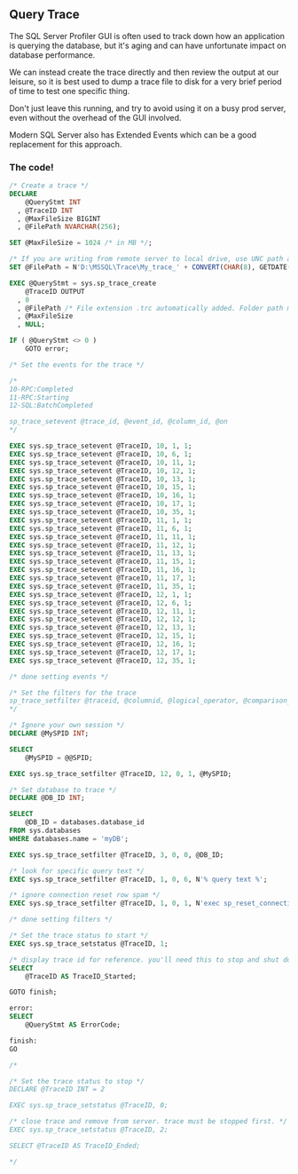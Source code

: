 ## Query Trace

The SQL Server Profiler GUI is often used to track down how an application is querying the database, but it's aging and can have unfortunate impact on database performance.

We can instead create the trace directly and then review the output at our leisure, so it is best used to dump a trace file to disk for a very brief period of time to test one specific thing.

Don't just leave this running, and try to avoid using it on a busy prod server, even without the overhead of the GUI involved.

Modern SQL Server also has Extended Events which can be a good replacement for this approach.

### The code!


```sql
/* Create a trace */
DECLARE
    @QueryStmt INT
  , @TraceID INT
  , @MaxFileSize BIGINT
  , @FilePath NVARCHAR(256);

SET @MaxFileSize = 1024 /* in MB */;

/* If you are writing from remote server to local drive, use UNC path and make sure server has write access to your network share */
SET @FilePath = N'D:\MSSQL\Trace\My_trace_' + CONVERT(CHAR(8), GETDATE(), 112) + '_' + REPLACE(CONVERT(VARCHAR(10), GETDATE(), 108), ':', ''); /* File extension .trc automatically added. Folder path must be pre-created. File name must not exist. */

EXEC @QueryStmt = sys.sp_trace_create
    @TraceID OUTPUT
  , 0
  , @FilePath /* File extension .trc automatically added. Folder path must be pre-created. File name must not exist. */
  , @MaxFileSize
  , NULL;

IF ( @QueryStmt <> 0 )
    GOTO error;

/* Set the events for the trace */

/*
10-RPC:Completed
11-RPC:Starting
12-SQL:BatchCompleted

sp_trace_setevent @trace_id, @event_id, @column_id, @on  
*/

EXEC sys.sp_trace_setevent @TraceID, 10, 1, 1;
EXEC sys.sp_trace_setevent @TraceID, 10, 6, 1;
EXEC sys.sp_trace_setevent @TraceID, 10, 11, 1;
EXEC sys.sp_trace_setevent @TraceID, 10, 12, 1;
EXEC sys.sp_trace_setevent @TraceID, 10, 13, 1;
EXEC sys.sp_trace_setevent @TraceID, 10, 15, 1;
EXEC sys.sp_trace_setevent @TraceID, 10, 16, 1;
EXEC sys.sp_trace_setevent @TraceID, 10, 17, 1;
EXEC sys.sp_trace_setevent @TraceID, 10, 35, 1;
EXEC sys.sp_trace_setevent @TraceID, 11, 1, 1;
EXEC sys.sp_trace_setevent @TraceID, 11, 6, 1;
EXEC sys.sp_trace_setevent @TraceID, 11, 11, 1;
EXEC sys.sp_trace_setevent @TraceID, 11, 12, 1;
EXEC sys.sp_trace_setevent @TraceID, 11, 13, 1;
EXEC sys.sp_trace_setevent @TraceID, 11, 15, 1;
EXEC sys.sp_trace_setevent @TraceID, 11, 16, 1;
EXEC sys.sp_trace_setevent @TraceID, 11, 17, 1;
EXEC sys.sp_trace_setevent @TraceID, 11, 35, 1;
EXEC sys.sp_trace_setevent @TraceID, 12, 1, 1;
EXEC sys.sp_trace_setevent @TraceID, 12, 6, 1;
EXEC sys.sp_trace_setevent @TraceID, 12, 11, 1;
EXEC sys.sp_trace_setevent @TraceID, 12, 12, 1;
EXEC sys.sp_trace_setevent @TraceID, 12, 13, 1;
EXEC sys.sp_trace_setevent @TraceID, 12, 15, 1;
EXEC sys.sp_trace_setevent @TraceID, 12, 16, 1;
EXEC sys.sp_trace_setevent @TraceID, 12, 17, 1;
EXEC sys.sp_trace_setevent @TraceID, 12, 35, 1;

/* done setting events */

/* Set the filters for the trace
sp_trace_setfilter @traceid, @columnid, @logical_operator, @comparison_operator, @value
*/

/* Ignore your own session */
DECLARE @MySPID INT;

SELECT
    @MySPID = @@SPID;

EXEC sys.sp_trace_setfilter @TraceID, 12, 0, 1, @MySPID;

/* Set database to trace */
DECLARE @DB_ID INT;

SELECT
    @DB_ID = databases.database_id
FROM sys.databases
WHERE databases.name = 'myDB';

EXEC sys.sp_trace_setfilter @TraceID, 3, 0, 0, @DB_ID;

/* look for specific query text */
EXEC sys.sp_trace_setfilter @TraceID, 1, 0, 6, N'% query text %';

/* ignore connection reset row spam */
EXEC sys.sp_trace_setfilter @TraceID, 1, 0, 1, N'exec sp_reset_connection ';

/* done setting filters */

/* Set the trace status to start */
EXEC sys.sp_trace_setstatus @TraceID, 1;

/* display trace id for reference. you'll need this to stop and shut down the trace. */
SELECT
    @TraceID AS TraceID_Started;

GOTO finish;

error:
SELECT
    @QueryStmt AS ErrorCode;

finish:
GO

/*

/* Set the trace status to stop */
DECLARE @TraceID INT = 2

EXEC sys.sp_trace_setstatus @TraceID, 0;

/* close trace and remove from server. trace must be stopped first. */
EXEC sys.sp_trace_setstatus @TraceID, 2;

SELECT @TraceID AS TraceID_Ended;

*/
```